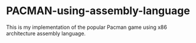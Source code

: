 # PACMAN-using-assembly-language

This is my implementation of the popular Pacman game using x86 architecture assembly language.


